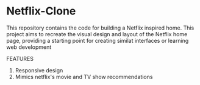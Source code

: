 # Netflix-Clone

This repository contains the code for building a Netflix inspired home.
This project aims to recreate the visual design and layout of the Netflix home page, providing a starting point for creating similat interfaces or learning web development

FEATURES

1. Responsive design
2. Mimics netflix's movie and TV show recommendations 
